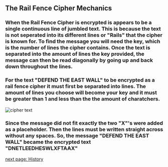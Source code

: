 
## The Rail Fence Cipher Mechanics
### When the Rail Fence Cipher is encrypted is appears to be a single continuous line of jumbled text. This is because the text is not seperated into its different lines or "Rails" that the cipher is known for. To find the message you will need the key, which is the number of lines the cipher contains. Once the text is separated into the amount of lines the key provided, the message can then be read diagonally by going up and back down throughout the lines. 
### For the text "DEFEND THE EAST WALL" to be encrypted as a rail fence cipher it must first be separated into lines. The amount of lines you choose will become your key and it must be greater than 1 and less than the the amount of charatchers.
![cipher text](http://sylvainavenel.esy.es/DNL_SI/TheBlackChamber/TheBlackChamber/lib/3703653.jpg)
### Since the message did not fit exactly the two "X"'s were added as a placeholder. Then the lines must be written straight across without any spaces. So, the message "DEFEND THE EAST WALL" became the encrypted text "DNETLEEDHESWLXFTAAX"
[next page: History]()
